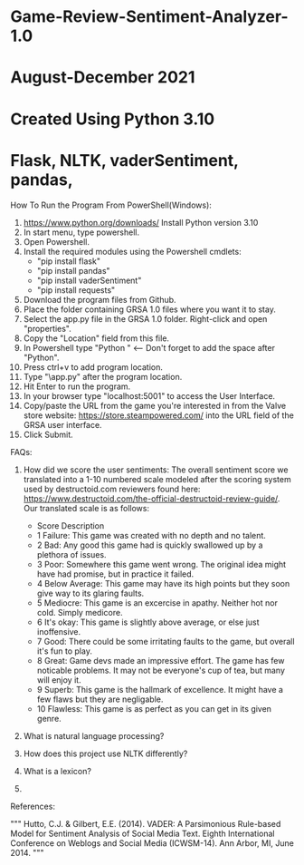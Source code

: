 # Game-Review-Sentiment-Analyzer-1.0
# August-December 2021 
# 
# Created Using Python 3.10
# Flask, NLTK, vaderSentiment, pandas, 


How To Run the Program From PowerShell(Windows):

1. https://www.python.org/downloads/ Install Python version 3.10
2. In start menu, type powershell.
3. Open Powershell.
4. Install the required modules using the Powershell cmdlets:
   - "pip install flask"
   - "pip install pandas"
   - "pip install vaderSentiment"
   - "pip install requests"
5. Download the program files from Github. 
6. Place the folder containing GRSA 1.0 files where you want it to stay.
7. Select the app.py file in the GRSA 1.0 folder. Right-click and open "properties".
8. Copy the "Location" field from this file.
9. In Powershell type "Python " <-- Don't forget to add the space after "Python". 
10. Press ctrl+v to add program location.
11. Type "\app.py" after the program location.
12. Hit Enter to run the program.
13. In your browser type "localhost:5001" to access the User Interface.
14. Copy/paste the URL from the game you're interested in from the Valve store website: https://store.steampowered.com/ into the URL field of the GRSA user interface.
15. Click Submit.



FAQs:

1. How did we score the user sentiments: 
The overall sentiment score we translated into a 1-10 numbered scale modeled after the scoring system used by destructoid.com 
reviewers found here: https://www.destructoid.com/the-official-destructoid-review-guide/. Our translated scale is as follows:

   - Score				Description
   - 1 Failure: 		This game was created with no depth and no talent.
   - 2 Bad: 			Any good this game had is quickly swallowed up by a plethora of issues.
   - 3 Poor: 			Somewhere this game went wrong. The original idea might have had promise, but in practice it failed.
   - 4 Below Average: 	This game may have its high points but they soon give way to its glaring faults.
   - 5 Mediocre: 		This game is an excercise in apathy. Neither hot nor cold. Simply medicore.
   - 6 It's okay: 		This game is slightly above average, or else just inoffensive.
   - 7 Good: 			There could be some irritating faults to the game, but overall it's fun to play.
   - 8 Great: 			Game devs made an impressive effort. The game has few noticable problems. It may not be everyone's cup of tea, but many will enjoy it.
   - 9 Superb: 			This game is the hallmark of excellence. It might have a few flaws but they are negligable.
   - 10 Flawless: 		This game is as perfect as you can get in its given genre.

2. What is natural language processing?

3. How does this project use NLTK differently?

4. What is a lexicon?

5. 


References:

"""
Hutto, C.J. & Gilbert, E.E. (2014). VADER: A Parsimonious Rule-based Model for
Sentiment Analysis of Social Media Text. Eighth International Conference on
Weblogs and Social Media (ICWSM-14). Ann Arbor, MI, June 2014.
"""